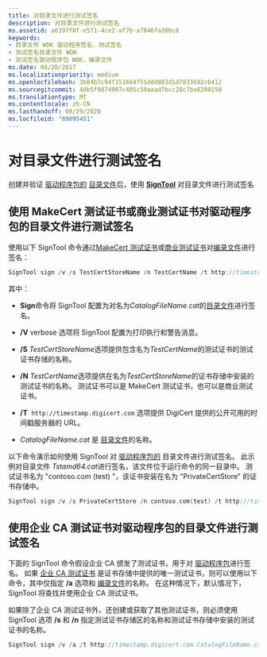 ```yaml
---
title: 对目录文件进行测试签名
description: 对目录文件进行测试签名
ms.assetid: a6397f8f-e5f1-4ce2-af7b-a7846fa30bc8
keywords:
- 目录文件 WDK 驱动程序签名，测试签名
- 测试签名目录文件 WDK
- 测试签名驱动程序包 WDK，编录文件
ms.date: 04/20/2017
ms.localizationpriority: medium
ms.openlocfilehash: 3b84b7c94f151664f51ddd803d1d7833692cb412
ms.sourcegitcommit: 4db5f9874907c405c59aaad7bcc28c7ba8280150
ms.translationtype: MT
ms.contentlocale: zh-CN
ms.lasthandoff: 08/29/2020
ms.locfileid: "89095451"
---
```

# <a name="test-signing-a-catalog-file"></a>对目录文件进行测试签名

创建并验证 [驱动程序包的](driver-packages.md) [目录文件](catalog-files.md)后，使用 [**SignTool**](../devtest/signtool.md) 对目录文件进行测试签名

## <a name="using-a-makecert-test-certificate-or-commercial-test-certificate-to-test-sign-a-driver-packages-catalog-file"></a>使用 MakeCert 测试证书或商业测试证书对驱动程序包的目录文件进行测试签名

使用以下 SignTool 命令通过[MakeCert 测试证书](makecert-test-certificate.md)或[商业测试证书](commercial-test-certificate.md)对[编录文件](catalog-files.md)进行签名：

```cpp
SignTool sign /v /s TestCertStoreName /n TestCertName /t http://timestamp.digicert.com CatalogFileName.cat
```

其中：

- **Sign**命令将 SignTool 配置为对名为*CatalogFileName.cat*的[目录文件](catalog-files.md)进行签名。

- **/V** verbose 选项将 SignTool 配置为打印执行和警告消息。

- **/S** *TestCertStoreName*选项提供包含名为*TestCertName*的测试证书的测试证书存储的名称。

- **/N** *TestCertName*选项提供在名为*TestCertStoreName*的证书存储中安装的测试证书的名称。 测试证书可以是 MakeCert 测试证书，也可以是商业测试证书。

- **/T**  `http://timestamp.digicert.com` 选项提供 DigiCert 提供的公开可用的时间戳服务器的 URL。

- *CatalogFileName.cat* 是 [目录文件](catalog-files.md)的名称。

以下命令演示如何使用 SignTool 对 [驱动程序包的](driver-packages.md) 目录文件进行测试签名。 此示例对目录文件 *Tstamd64.cat*进行签名，该文件位于运行命令的同一目录中。 测试证书名为 "contoso.com (test) "，该证书安装在名为 "PrivateCertStore" 的证书存储中。

```cpp
SignTool sign /v /s PrivateCertStore /n contoso.com(test) /t http://timestamp.digicert.com tstamd64.cat
```

## <a name="using-an-enterprise-ca-test-certificate-to-test-sign-a-driver-packages-catalog-file"></a>使用企业 CA 测试证书对驱动程序包的目录文件进行测试签名

下面的 SignTool 命令假设企业 CA 颁发了测试证书，用于对 [驱动程序包](driver-packages.md)进行签名。 如果 [企业 CA 测试证书](enterprise-ca-test-certificate.md) 是证书存储中提供的唯一测试证书，则可以使用以下命令，其中仅指定 **/a** 选项和 [编录文件](catalog-files.md)的名称。 在这种情况下，默认情况下，SignTool 将查找并使用企业 CA 测试证书。

如果除了企业 CA 测试证书外，还创建或获取了其他测试证书，则必须使用 SignTool 选项 **/s** 和 **/n** 指定测试证书存储区的名称和测试证书存储中安装的测试证书的名称。

```cpp
SignTool sign /v /a /t http://timestamp.digicert.com CatalogFileName.cat
```